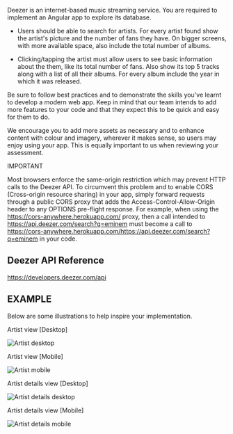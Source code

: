 Deezer is an internet-based music streaming service.  You are required to implement an Angular app to explore its database.


- Users should be able to search for artists.  For every artist found show the artist's picture and the number of fans they have.  On bigger screens, with more available space, also include the total number of albums.

 

- Clicking/tapping the artist must allow users to see basic information about the them, like its total number of fans.  Also show its top 5 tracks along with a list of all their albums.  For every album include the year in which it was released.

 

Be sure to follow best practices and to demonstrate the skills you've learnt to develop a modern web app.  Keep in mind that our team intends to add more features to your code and that they expect this to be quick and easy for them to do.

 

We encourage you to add more assets as necessary and to enhance content with colour and imagery, wherever it makes sense, so users may enjoy using your app.  This is equally important to us when reviewing your assessment.
 

IMPORTANT

Most browsers enforce the same-origin restriction which may prevent HTTP calls to the Deezer API.  To circumvent this problem and to enable CORS (Cross-origin resource sharing) in your app, simply forward requests through a public CORS proxy that adds the Access-Control-Allow-Origin header to any OPTIONS pre-flight response.  For example, when using the https://cors-anywhere.herokuapp.com/ proxy, then a call intended to https://api.deezer.com/search?q=eminem must become a call to https://cors-anywhere.herokuapp.com/https://api.deezer.com/search?q=eminem in your code.

Deezer API Reference
--

https://developers.deezer.com/api

EXAMPLE
--

Below are some illustrations to help inspire your implementation.

Artist view [Desktop]

![](https://raw.githubusercontent.com/lenkie-code/musicdb-app-angular/master/wireframes/artist-web-view.png "Artist desktop")

Artist view [Mobile]

![](https://raw.githubusercontent.com/lenkie-code/musicdb-app-angular/master/wireframes/artist-mobile-view.png "Artist mobile")


Artist details view [Desktop]

![](https://raw.githubusercontent.com/lenkie-code/musicdb-app-angular/master/wireframes/artist-details-web-view.png "Artist details desktop")

Artist details view [Mobile]

![](https://raw.githubusercontent.com/lenkie-code/musicdb-app-angular/master/wireframes/artist-details-mobile.PNG "Artist details mobile")
